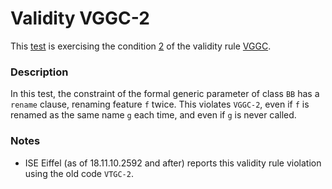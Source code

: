 # Validity VGGC-2

This [test](.) is exercising the condition [2](../Readme.md) of the validity rule [VGGC](../../vggc/Readme.md).

### Description

In this test, the constraint of the formal generic parameter of class `BB` has a `rename` clause, renaming feature `f` twice. This violates `VGGC-2`, even if `f` is renamed as the same name `g` each time, and even if `g` is never called.

### Notes

* ISE Eiffel (as of 18.11.10.2592 and after) reports this validity rule violation using the old code `VTGC-2`.

